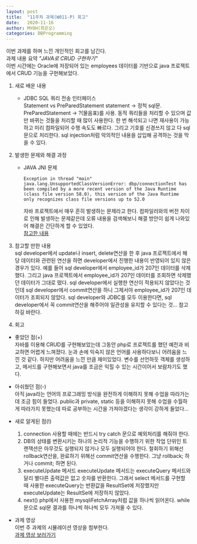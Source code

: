 ```yaml
---
layout: post
title:  "11주차 과제(W011-P) 회고"
date:   2020-11-16
author: MYOH(최은오)
categories: DBProgramming
---
```


이번 과제를 하며 느낀 개인적인 회고를 남긴다.  
과제 내용 요약 _"JAVA로 CRUD 구현하기"_   
이번 시간에는 Oracle에 저장되어 있는 employees 데이터를 기반으로 java 프로젝트에서 CRUD 기능을 구현해보았다.

1. 새로 배운 내용
    - JDBC SQL 쿼리 전송 인터페이스  
        Statement vs PreParedStatement         statement -> 정척 sql문.  
        PreParedStatement -> ?(물음표)를 사용. 동적 쿼리들을 처리할 수 있으며 값만 바뀌는 것들을 처리할 때 많이 사용한다. 한 번 해석되고 나면 재사용이 가능하고 미리 컴파일되어 수행 속도도 빠르다. 그리고 기호를 신경쓰지 않고 다 sql문으로 처리한다. sql injection처럼 악의적인 내용을 삽입해 공격하는 것을 막을 수 있다.  
        

2. 발생한 문제와 해결 과정
    - JAVA JNI 문제
        ```
        Exception in thread "main" java.lang.UnsupportedClassVersionError: dbp/connectionTest has been compiled by a more recent version of the Java Runtime (class file version 58.0), this version of the Java Runtime only recognizes class file versions up to 52.0
        ```  
        자바 프로젝트에서 매우 흔히 발생하는 문제라고 한다. 컴파일러와의 버전 차이로 인해 발생하는 문제같은데 오류 내용을 검색해보니 해결 방안이 쉽게 나와있어 해결은 간단하게 할 수 있었다.  
        [참고한 내용](https://comsperger.tistory.com/350)  


3. 참고할 만한 내용  
    sql developer에서 update나 insert, delete연산을 한 후 java 프로젝트에서 해당 데이터와 관련된 연산을 하면 developer에서 진행한 내용이 반영되어 있지 않은 경우가 있다. 예를 들어 sql developer에서 employee_id가 207인 데이터를 삭제했다. 그리고 java 프로젝트에서 employee_id가 207인 데이터를 조회하면 삭제했던 데이터가 그대로 떴다. sql developer에서 실행한 연산이 적용되지 않았다는 것인데 sql developer에서 commit연산을 하니 그제서야 employee_id가 207인 데이터가 조회되지 않았다. sql developer와 JDBC를 모두 이용한다면, sql developer에서 꼭 commit연산을 해주어야 일관성을 유지할 수 있다는 것... 참고하길 바란다.  

4. 회고
  - 좋았던 점(+)  
    자바를 이용해 CRUD를 구현해보았는데 그동안 php로 프로젝트를 했던 예전과 비교하면 어렵게 느껴졌다. 눈과 손에 익숙지 않은 언어를 사용하다보니 어려움을 느낀 것 같다. 하지만 어려움을 느낀 만큼 재미있었다. 변수를 선언하듯 객체를 생성하고, 메서드를 구현해보면서 java를 조금은 익힐 수 있는 시간이어서 보람차기도 했다.  
  - 아쉬웠던 점(-)  
    아직 java라는 언어의 프로그래밍 방식을 완전하게 이해하지 못해 수업을 따라가는데 조금 힘이 들었다. public과 private, static 등을 이해하지 못해 수업을 수월하게 따라가지 못했는데 따로 공부하는 시간을 가져야겠다는 생각이 강하게 들었다...  


  - 새로 알게된 점(!)  
    1. connection 사용할 때에는 반드시 try catch 문으로 예외처리를 해줘야 한다.  
    2. DB의 상태를 변환시키는 하나의 논리적 기능을 수행하기 위한 작업 단위인 트랜잭션은 아무것도 실행되지 않거나 모두 실행되어야 한다. 철회하기 위해선 rollback연산을, 완료하기 위해선 commit연산을 수행한다. 그냥 rollback; 하거나 commit; 하면 된다.   
    3. executeUpdate 메서드
    executeUpdate 메서드는 executeQuery 메서드와 달리 별다른 출력값은 없고 숫자를 반환한다. 그래서 select 메서드를 구현할 때 사용한 executeQuery는 반환값을 ResultSet에 저장했지만 executeUpdate는 ResultSe에 저장하지 않았다.  
    4. next() 
    php에서 사용한 mysqliFetchArray처럼 값을 하나씩 읽어온다. while문으로 sql문 결과를 하나씩 하나씩 모두 가져올 수 있다.
  - 과제 영상  
    이번 주 과제의 시뮬레이션 영상을 첨부한다.  
    [과제 영상 보러가기](https://youtu.be/8x18H4JkAnc)